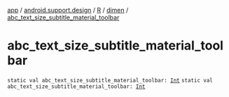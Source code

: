 [app](../../../index.md) / [android.support.design](../../index.md) / [R](../index.md) / [dimen](index.md) / [abc_text_size_subtitle_material_toolbar](./abc_text_size_subtitle_material_toolbar.md)

# abc_text_size_subtitle_material_toolbar

`static val abc_text_size_subtitle_material_toolbar: `[`Int`](https://kotlinlang.org/api/latest/jvm/stdlib/kotlin/-int/index.html)
`static val abc_text_size_subtitle_material_toolbar: `[`Int`](https://kotlinlang.org/api/latest/jvm/stdlib/kotlin/-int/index.html)